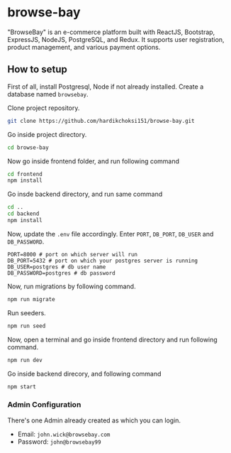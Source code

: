 # browse-bay
"BrowseBay" is an e-commerce platform built with ReactJS, Bootstrap, ExpressJS, NodeJS, PostgreSQL, and Redux. It supports user registration, product management, and various payment options.

## How to setup
First of all, install Postgresql, Node if not already installed.
Create a database named `browsebay`.

Clone project repository.
```bash
git clone https://github.com/hardikchoksi151/browse-bay.git
```

Go inside project directory.
```bash
cd browse-bay
```
Now go inside frontend folder, and run following command
```bash
cd frontend
npm install
```
Go insde backend directory, and run same command
```bash 
cd ..
cd backend
npm install
```
Now, update the `.env` file accordingly. Enter `PORT`, `DB_PORT`, `DB_USER` and `DB_PASSWORD`.
```text
PORT=8000 # port on which server will run
DB_PORT=5432 # port on which your postgres server is running
DB_USER=postgres # db user name
DB_PASSWORD=postgres # db password
```
Now, run migrations by following command.
```bash
npm run migrate
```
Run seeders.
```bash
npm run seed
```
Now, open a terminal and go inside frontend directory and run following command.
```bash
npm run dev
```
Go inside backend direcory, and following command
```bash
npm start
```

### Admin Configuration
There's one Admin already created as which you can login.
- Email: `john.wick@browsebay.com`
- Password: `john@browsebay99`
